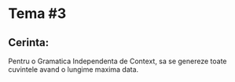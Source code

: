 # Tema #3

## Cerinta:
Pentru o Gramatica Independenta de Context, sa se genereze toate cuvintele avand o lungime maxima data.
